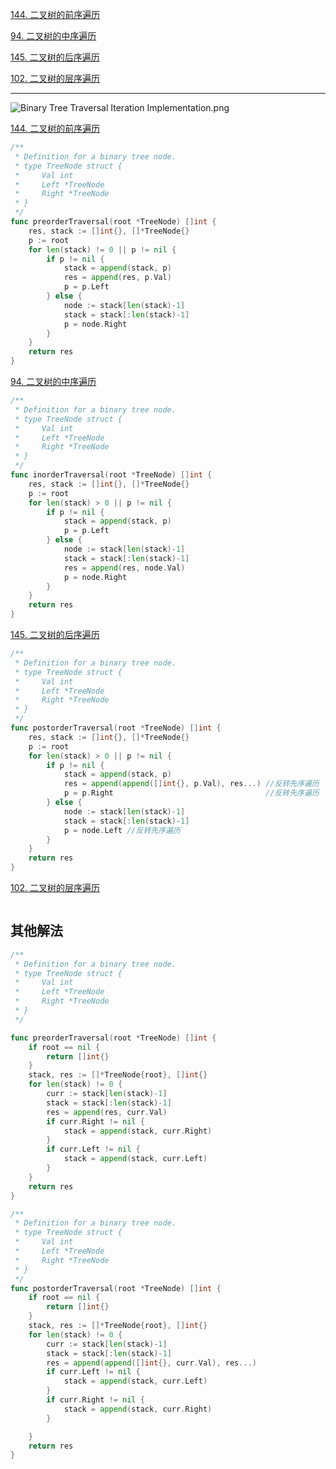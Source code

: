 

[144. 二叉树的前序遍历](https://leetcode-cn.com/problems/binary-tree-preorder-traversal/)

[94. 二叉树的中序遍历](https://leetcode-cn.com/problems/binary-tree-inorder-traversal/)

[145. 二叉树的后序遍历](https://leetcode-cn.com/problems/binary-tree-postorder-traversal/)

[102. 二叉树的层序遍历](https://leetcode-cn.com/problems/binary-tree-level-order-traversal/)


------


![Binary Tree Traversal Iteration Implementation.png](http://ww1.sinaimg.cn/large/007daNw2ly1gqnx5to70yj30pd2bie81.jpg)




[144. 二叉树的前序遍历](https://leetcode-cn.com/problems/binary-tree-preorder-traversal/)

```go
/**
 * Definition for a binary tree node.
 * type TreeNode struct {
 *     Val int
 *     Left *TreeNode
 *     Right *TreeNode
 * }
 */
func preorderTraversal(root *TreeNode) []int {
	res, stack := []int{}, []*TreeNode{}
	p := root
	for len(stack) != 0 || p != nil {
		if p != nil {
			stack = append(stack, p)
			res = append(res, p.Val)
			p = p.Left
		} else {
			node := stack[len(stack)-1]
			stack = stack[:len(stack)-1]
			p = node.Right
		}
	}
	return res
}
```




[94. 二叉树的中序遍历](https://leetcode-cn.com/problems/binary-tree-inorder-traversal/)

```go
/**
 * Definition for a binary tree node.
 * type TreeNode struct {
 *     Val int
 *     Left *TreeNode
 *     Right *TreeNode
 * }
 */
func inorderTraversal(root *TreeNode) []int {
	res, stack := []int{}, []*TreeNode{}
	p := root
	for len(stack) > 0 || p != nil {
		if p != nil {
			stack = append(stack, p)
			p = p.Left
		} else {
			node := stack[len(stack)-1]
			stack = stack[:len(stack)-1]
			res = append(res, node.Val)
			p = node.Right
		}
	}
	return res
}
```



[145. 二叉树的后序遍历](https://leetcode-cn.com/problems/binary-tree-postorder-traversal/)

```go
/**
 * Definition for a binary tree node.
 * type TreeNode struct {
 *     Val int
 *     Left *TreeNode
 *     Right *TreeNode
 * }
 */
func postorderTraversal(root *TreeNode) []int {
	res, stack := []int{}, []*TreeNode{}
	p := root
	for len(stack) > 0 || p != nil {
		if p != nil {
			stack = append(stack, p)
			res = append(append([]int{}, p.Val), res...) //反转先序遍历
			p = p.Right                                  //反转先序遍历
		} else {
			node := stack[len(stack)-1]
			stack = stack[:len(stack)-1]
			p = node.Left //反转先序遍历
		}
	}
	return res
}
```



[102. 二叉树的层序遍历](https://leetcode-cn.com/problems/binary-tree-level-order-traversal/)

```go

```







## 其他解法

```go
/**
 * Definition for a binary tree node.
 * type TreeNode struct {
 *     Val int
 *     Left *TreeNode
 *     Right *TreeNode
 * }
 */

func preorderTraversal(root *TreeNode) []int {
	if root == nil {
		return []int{}
	}
	stack, res := []*TreeNode{root}, []int{}
	for len(stack) != 0 {
		curr := stack[len(stack)-1]
		stack = stack[:len(stack)-1]
		res = append(res, curr.Val)
		if curr.Right != nil {
			stack = append(stack, curr.Right)
		}
		if curr.Left != nil {
			stack = append(stack, curr.Left)
		}
	}
	return res
}
```


```go
/**
 * Definition for a binary tree node.
 * type TreeNode struct {
 *     Val int
 *     Left *TreeNode
 *     Right *TreeNode
 * }
 */
func postorderTraversal(root *TreeNode) []int {
	if root == nil {
		return []int{}
	}
	stack, res := []*TreeNode{root}, []int{}
	for len(stack) != 0 {
		curr := stack[len(stack)-1]
		stack = stack[:len(stack)-1]
		res = append(append([]int{}, curr.Val), res...)
		if curr.Left != nil {
			stack = append(stack, curr.Left)
		}
		if curr.Right != nil {
			stack = append(stack, curr.Right)
		}

	}
	return res
}
```